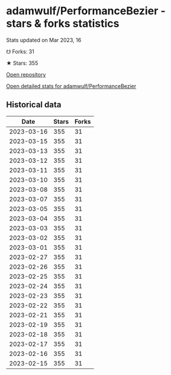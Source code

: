 # adamwulf/PerformanceBezier - stars & forks statistics

Stats updated on Mar 2023, 16

☋ Forks: 31

★ Stars: 355

[Open repository](https://github.com/adamwulf/PerformanceBezier)

[Open detailed stats for adamwulf/PerformanceBezier](https://reviewgithub.com/rep/adamwulf/PerformanceBezier)

## Historical data
| Date | Stars | Forks |
|------|-------|-------|
| 2023-03-16 | 355 | 31 | 
| 2023-03-15 | 355 | 31 | 
| 2023-03-13 | 355 | 31 | 
| 2023-03-12 | 355 | 31 | 
| 2023-03-11 | 355 | 31 | 
| 2023-03-10 | 355 | 31 | 
| 2023-03-08 | 355 | 31 | 
| 2023-03-07 | 355 | 31 | 
| 2023-03-05 | 355 | 31 | 
| 2023-03-04 | 355 | 31 | 
| 2023-03-03 | 355 | 31 | 
| 2023-03-02 | 355 | 31 | 
| 2023-03-01 | 355 | 31 | 
| 2023-02-27 | 355 | 31 | 
| 2023-02-26 | 355 | 31 | 
| 2023-02-25 | 355 | 31 | 
| 2023-02-24 | 355 | 31 | 
| 2023-02-23 | 355 | 31 | 
| 2023-02-22 | 355 | 31 | 
| 2023-02-21 | 355 | 31 | 
| 2023-02-19 | 355 | 31 | 
| 2023-02-18 | 355 | 31 | 
| 2023-02-17 | 355 | 31 | 
| 2023-02-16 | 355 | 31 | 
| 2023-02-15 | 355 | 31 | 

